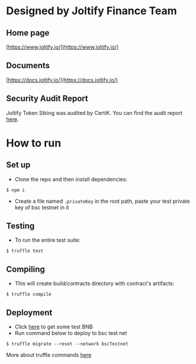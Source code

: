 # Designed by Joltify Finance Team
## Home page
[https://www.joltify.io/](https://www.joltify.io/)
## Documents
[https://docs.joltify.io/](https://docs.joltify.io/)
## Security Audit Report
Joltify Token Stking was audited by CertiK. You can find the audit report [here](https://github.com/joltify-finance/token-staking/blob/master/audit/Joltify%20Finance%20-%20Coin%20and%20Staking%20contract%20-%20Final%20Report.pdf).

# How to run
## Set up
* Clone the repo and then install dependencies:
```shell
$ npm i
```
* Create a file named `.privateKey` in the root path, paste your test private key of bsc testnet in it
## Testing
* To run the entire test suite:
```shell
$ truffle test
```
## Compiling
* This will create build/contracts directory with contract's artifacts:
```shell
$ truffle compile
```
## Deployment
* Click [here](https://testnet.binance.org/faucet-smart) to get some test BNB
* Run command below to deploy to bsc test net
```shell
$ truffle migrate --reset --network bscTestnet
```
More about truffle commands [here](https://trufflesuite.com/docs/truffle/overview)